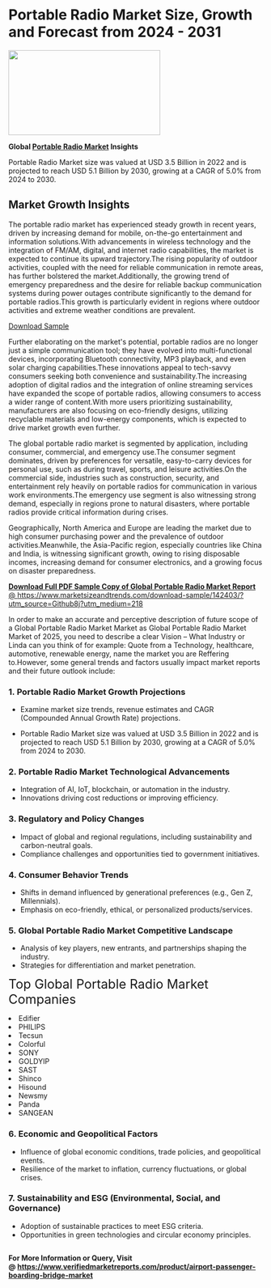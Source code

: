 <H1>Portable Radio Market Size, Growth and Forecast from 2024 - 2031</H1><img class="aligncenter size-medium wp-image-584254" src="https://thirdeyenews.in/wp-content/uploads/2024/09/Global-Market-Research-300x168.jpeg" alt="" width="300" height="168" /><p><strong>Global&nbsp;<a href="https://www.marketsizeandtrends.com/download-sample/142403/?utm_source=Github8j?utm_medium=218">Portable Radio Market</a> Insights</strong></p><p>Portable Radio Market size was valued at USD 3.5 Billion in 2022 and is projected to reach USD 5.1 Billion by 2030, growing at a CAGR of 5.0% from 2024 to 2030.</p><p><h2>Market Growth Insights</h2> <p>The portable radio market has experienced steady growth in recent years, driven by increasing demand for mobile, on-the-go entertainment and information solutions.With advancements in wireless technology and the integration of FM/AM, digital, and internet radio capabilities, the market is expected to continue its upward trajectory.The rising popularity of outdoor activities, coupled with the need for reliable communication in remote areas, has further bolstered the market.Additionally, the growing trend of emergency preparedness and the desire for reliable backup communication systems during power outages contribute significantly to the demand for portable radios.This growth is particularly evident in regions where outdoor activities and extreme weather conditions are prevalent.</p> <p><a href="#">Download Sample</a></p> <p>Further elaborating on the market's potential, portable radios are no longer just a simple communication tool; they have evolved into multi-functional devices, incorporating Bluetooth connectivity, MP3 playback, and even solar charging capabilities.These innovations appeal to tech-savvy consumers seeking both convenience and sustainability.The increasing adoption of digital radios and the integration of online streaming services have expanded the scope of portable radios, allowing consumers to access a wider range of content.With more users prioritizing sustainability, manufacturers are also focusing on eco-friendly designs, utilizing recyclable materials and low-energy components, which is expected to drive market growth even further.</p> <p>The global portable radio market is segmented by application, including consumer, commercial, and emergency use.The consumer segment dominates, driven by preferences for versatile, easy-to-carry devices for personal use, such as during travel, sports, and leisure activities.On the commercial side, industries such as construction, security, and entertainment rely heavily on portable radios for communication in various work environments.The emergency use segment is also witnessing strong demand, especially in regions prone to natural disasters, where portable radios provide critical information during crises.</p> <p>Geographically, North America and Europe are leading the market due to high consumer purchasing power and the prevalence of outdoor activities.Meanwhile, the Asia-Pacific region, especially countries like China and India, is witnessing significant growth, owing to rising disposable incomes, increasing demand for consumer electronics, and a growing focus on disaster preparedness.</p> <p><a href="#"></p><p><span class=""><strong>Download Full PDF Sample Copy of Global Portable Radio Market Report</strong> @ <a href="https://www.marketsizeandtrends.com/download-sample/142403/?utm_source=Github8j?utm_medium=218" target="_blank">https://www.marketsizeandtrends.com/download-sample/142403/?utm_source=Github8j?utm_medium=218</a></span></p><p>In order to make an accurate and perceptive description of future scope of a Global&nbsp;Portable Radio Market Market as Global&nbsp;Portable Radio Market Market of 2025, you need to describe a clear Vision &ndash; What Industry or Linda can you think of for example: Quote from a Technology, healthcare, automotive, renewable energy, name the market you are Reffering to.However, some general trends and factors usually impact market reports and their future outlook include:</p><h3>1.&nbsp;<strong>Portable Radio Market Growth Projections</strong></h3><ul><li>Examine market size trends, revenue estimates and CAGR (Compounded Annual Growth Rate) projections.</li><li><p>Portable Radio Market size was valued at USD 3.5 Billion in 2022 and is projected to reach USD 5.1 Billion by 2030, growing at a CAGR of 5.0% from 2024 to 2030.</p></li></ul><h3>2.&nbsp;<strong>Portable Radio Market Technological Advancements</strong></h3><ul><li>Integration of AI, IoT, blockchain, or automation in the industry.</li><li>Innovations driving cost reductions or improving efficiency.</li></ul><h3>3.&nbsp;<strong>Regulatory and Policy Changes</strong></h3><ul><li>Impact of global and regional regulations, including sustainability and carbon-neutral goals.</li><li>Compliance challenges and opportunities tied to government initiatives.</li></ul><h3>4.&nbsp;<strong>Consumer Behavior Trends</strong></h3><ul><li>Shifts in demand influenced by generational preferences (e.g., Gen Z, Millennials).</li><li>Emphasis on eco-friendly, ethical, or personalized products/services.</li></ul><h3>5.&nbsp;<strong>Global Portable Radio Market Competitive Landscape</strong></h3><ul><li>Analysis of key players, new entrants, and partnerships shaping the industry.</li><li>Strategies for differentiation and market penetration.</li></ul><p data-pm-slice="1 1 []"><span style="color: inherit; font-family: inherit; font-size: 25px;">Top Global Portable Radio Market Companies</span></p><div class="" data-test-id=""><p><li>Edifier</li><li> PHILIPS</li><li> Tecsun</li><li> Colorful</li><li> SONY</li><li> GOLDYIP</li><li> SAST</li><li> Shinco</li><li> Hisound</li><li> Newsmy</li><li> Panda</li><li> SANGEAN</li></p></div><h3>6.&nbsp;<strong>Economic and Geopolitical Factors</strong></h3><ul><li>Influence of global economic conditions, trade policies, and geopolitical events.</li><li>Resilience of the market to inflation, currency fluctuations, or global crises.</li></ul><h3>7.&nbsp;<strong>Sustainability and ESG (Environmental, Social, and Governance)</strong></h3><ul><li>Adoption of sustainable practices to meet ESG criteria.</li><li>Opportunities in green technologies and circular economy principles.</li></ul><h2><strong style="font-size: 14px;">For More Information or Query, Visit @&nbsp;</strong><a style="background-color: #ffffff; font-size: 14px;" href="https://www.marketsizeandtrends.com/report/portable-radio-market/" target="_blank">https://www.verifiedmarketreports.com/product/airport-passenger-boarding-bridge-market</a></h2>